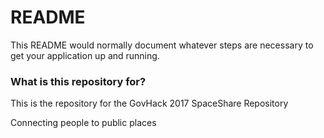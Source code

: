 # README #

This README would normally document whatever steps are necessary to get your application up and running.

### What is this repository for? ###

This is the repository for the GovHack 2017 SpaceShare Repository

Connecting people to public places
